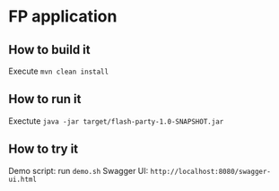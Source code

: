 # FP application
## How to build it
Execute `mvn clean install`

## How to run it
Exectute `java -jar target/flash-party-1.0-SNAPSHOT.jar`

## How to try it
Demo script: run `demo.sh`
Swagger UI: `http://localhost:8080/swagger-ui.html`

